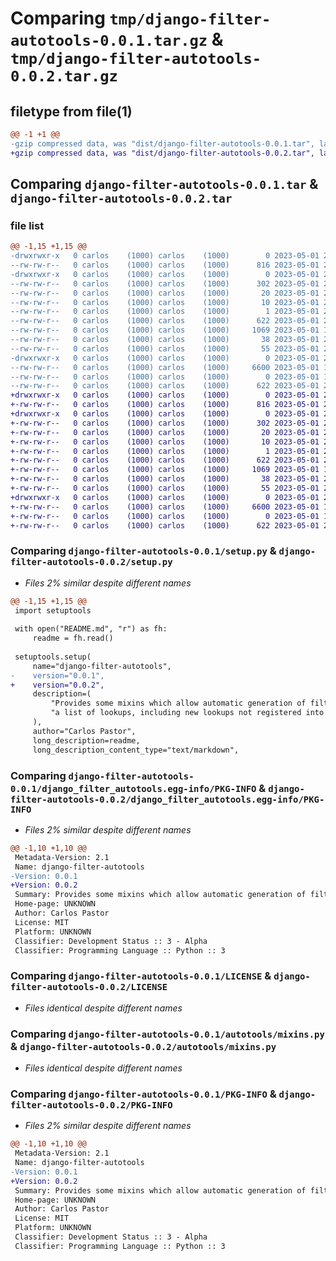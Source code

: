 # Comparing `tmp/django-filter-autotools-0.0.1.tar.gz` & `tmp/django-filter-autotools-0.0.2.tar.gz`

## filetype from file(1)

```diff
@@ -1 +1 @@
-gzip compressed data, was "dist/django-filter-autotools-0.0.1.tar", last modified: Mon May  1 20:54:17 2023, max compression
+gzip compressed data, was "dist/django-filter-autotools-0.0.2.tar", last modified: Mon May  1 20:56:38 2023, max compression
```

## Comparing `django-filter-autotools-0.0.1.tar` & `django-filter-autotools-0.0.2.tar`

### file list

```diff
@@ -1,15 +1,15 @@
-drwxrwxr-x   0 carlos    (1000) carlos    (1000)        0 2023-05-01 20:54:17.000000 django-filter-autotools-0.0.1/
--rw-rw-r--   0 carlos    (1000) carlos    (1000)      816 2023-05-01 20:54:14.000000 django-filter-autotools-0.0.1/setup.py
-drwxrwxr-x   0 carlos    (1000) carlos    (1000)        0 2023-05-01 20:54:17.000000 django-filter-autotools-0.0.1/django_filter_autotools.egg-info/
--rw-rw-r--   0 carlos    (1000) carlos    (1000)      302 2023-05-01 20:54:17.000000 django-filter-autotools-0.0.1/django_filter_autotools.egg-info/SOURCES.txt
--rw-rw-r--   0 carlos    (1000) carlos    (1000)       20 2023-05-01 20:54:17.000000 django-filter-autotools-0.0.1/django_filter_autotools.egg-info/requires.txt
--rw-rw-r--   0 carlos    (1000) carlos    (1000)       10 2023-05-01 20:54:17.000000 django-filter-autotools-0.0.1/django_filter_autotools.egg-info/top_level.txt
--rw-rw-r--   0 carlos    (1000) carlos    (1000)        1 2023-05-01 20:54:17.000000 django-filter-autotools-0.0.1/django_filter_autotools.egg-info/dependency_links.txt
--rw-rw-r--   0 carlos    (1000) carlos    (1000)      622 2023-05-01 20:54:17.000000 django-filter-autotools-0.0.1/django_filter_autotools.egg-info/PKG-INFO
--rw-rw-r--   0 carlos    (1000) carlos    (1000)     1069 2023-05-01 17:39:21.000000 django-filter-autotools-0.0.1/LICENSE
--rw-rw-r--   0 carlos    (1000) carlos    (1000)       38 2023-05-01 20:54:17.000000 django-filter-autotools-0.0.1/setup.cfg
--rw-rw-r--   0 carlos    (1000) carlos    (1000)       55 2023-05-01 20:50:35.000000 django-filter-autotools-0.0.1/README.md
-drwxrwxr-x   0 carlos    (1000) carlos    (1000)        0 2023-05-01 20:54:17.000000 django-filter-autotools-0.0.1/autotools/
--rw-rw-r--   0 carlos    (1000) carlos    (1000)     6600 2023-05-01 17:15:11.000000 django-filter-autotools-0.0.1/autotools/mixins.py
--rw-rw-r--   0 carlos    (1000) carlos    (1000)        0 2023-05-01 17:40:18.000000 django-filter-autotools-0.0.1/autotools/__init__.py
--rw-rw-r--   0 carlos    (1000) carlos    (1000)      622 2023-05-01 20:54:17.000000 django-filter-autotools-0.0.1/PKG-INFO
+drwxrwxr-x   0 carlos    (1000) carlos    (1000)        0 2023-05-01 20:56:38.000000 django-filter-autotools-0.0.2/
+-rw-rw-r--   0 carlos    (1000) carlos    (1000)      816 2023-05-01 20:56:35.000000 django-filter-autotools-0.0.2/setup.py
+drwxrwxr-x   0 carlos    (1000) carlos    (1000)        0 2023-05-01 20:56:38.000000 django-filter-autotools-0.0.2/django_filter_autotools.egg-info/
+-rw-rw-r--   0 carlos    (1000) carlos    (1000)      302 2023-05-01 20:56:38.000000 django-filter-autotools-0.0.2/django_filter_autotools.egg-info/SOURCES.txt
+-rw-rw-r--   0 carlos    (1000) carlos    (1000)       20 2023-05-01 20:56:38.000000 django-filter-autotools-0.0.2/django_filter_autotools.egg-info/requires.txt
+-rw-rw-r--   0 carlos    (1000) carlos    (1000)       10 2023-05-01 20:56:38.000000 django-filter-autotools-0.0.2/django_filter_autotools.egg-info/top_level.txt
+-rw-rw-r--   0 carlos    (1000) carlos    (1000)        1 2023-05-01 20:56:38.000000 django-filter-autotools-0.0.2/django_filter_autotools.egg-info/dependency_links.txt
+-rw-rw-r--   0 carlos    (1000) carlos    (1000)      622 2023-05-01 20:56:38.000000 django-filter-autotools-0.0.2/django_filter_autotools.egg-info/PKG-INFO
+-rw-rw-r--   0 carlos    (1000) carlos    (1000)     1069 2023-05-01 17:39:21.000000 django-filter-autotools-0.0.2/LICENSE
+-rw-rw-r--   0 carlos    (1000) carlos    (1000)       38 2023-05-01 20:56:38.000000 django-filter-autotools-0.0.2/setup.cfg
+-rw-rw-r--   0 carlos    (1000) carlos    (1000)       55 2023-05-01 20:50:35.000000 django-filter-autotools-0.0.2/README.md
+drwxrwxr-x   0 carlos    (1000) carlos    (1000)        0 2023-05-01 20:56:38.000000 django-filter-autotools-0.0.2/autotools/
+-rw-rw-r--   0 carlos    (1000) carlos    (1000)     6600 2023-05-01 17:15:11.000000 django-filter-autotools-0.0.2/autotools/mixins.py
+-rw-rw-r--   0 carlos    (1000) carlos    (1000)        0 2023-05-01 17:40:18.000000 django-filter-autotools-0.0.2/autotools/__init__.py
+-rw-rw-r--   0 carlos    (1000) carlos    (1000)      622 2023-05-01 20:56:38.000000 django-filter-autotools-0.0.2/PKG-INFO
```

### Comparing `django-filter-autotools-0.0.1/setup.py` & `django-filter-autotools-0.0.2/setup.py`

 * *Files 2% similar despite different names*

```diff
@@ -1,15 +1,15 @@
 import setuptools
 
 with open("README.md", "r") as fh:
     readme = fh.read()
 
 setuptools.setup(
     name="django-filter-autotools", 
-    version="0.0.1", 
+    version="0.0.2", 
     description=(
         "Provides some mixins which allow automatic generation of filtersets with"
         "a list of lookups, including new lookups not registered into Django."
     ),
     author="Carlos Pastor",
     long_description=readme,
     long_description_content_type="text/markdown",
```

### Comparing `django-filter-autotools-0.0.1/django_filter_autotools.egg-info/PKG-INFO` & `django-filter-autotools-0.0.2/django_filter_autotools.egg-info/PKG-INFO`

 * *Files 2% similar despite different names*

```diff
@@ -1,10 +1,10 @@
 Metadata-Version: 2.1
 Name: django-filter-autotools
-Version: 0.0.1
+Version: 0.0.2
 Summary: Provides some mixins which allow automatic generation of filtersets witha list of lookups, including new lookups not registered into Django.
 Home-page: UNKNOWN
 Author: Carlos Pastor
 License: MIT
 Platform: UNKNOWN
 Classifier: Development Status :: 3 - Alpha
 Classifier: Programming Language :: Python :: 3
```

### Comparing `django-filter-autotools-0.0.1/LICENSE` & `django-filter-autotools-0.0.2/LICENSE`

 * *Files identical despite different names*

### Comparing `django-filter-autotools-0.0.1/autotools/mixins.py` & `django-filter-autotools-0.0.2/autotools/mixins.py`

 * *Files identical despite different names*

### Comparing `django-filter-autotools-0.0.1/PKG-INFO` & `django-filter-autotools-0.0.2/PKG-INFO`

 * *Files 2% similar despite different names*

```diff
@@ -1,10 +1,10 @@
 Metadata-Version: 2.1
 Name: django-filter-autotools
-Version: 0.0.1
+Version: 0.0.2
 Summary: Provides some mixins which allow automatic generation of filtersets witha list of lookups, including new lookups not registered into Django.
 Home-page: UNKNOWN
 Author: Carlos Pastor
 License: MIT
 Platform: UNKNOWN
 Classifier: Development Status :: 3 - Alpha
 Classifier: Programming Language :: Python :: 3
```

